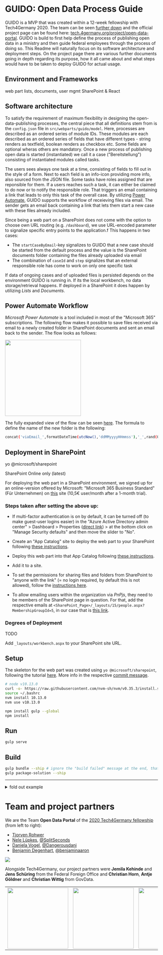 # GUIDO: Open Data Process Guide

GUIDO is a MVP that was created within a 12-week fellowship with Tech4Germany 2020. The team can be seen [further down](#team-and-project-partners) and the official project page can be found here: [tech.4germany.org/project/open-data-portal](https://tech.4germany.org/project/open-data-portal/). GUIDO is build to first help define the process of publishing open data in a ministry and then guide federal employees through the process of doing so. This Readme will naturally focus on its software architecture and deployment steps. On the project page there are various further documents going in depth regarding its purpose, how it all came about and what steps would have to be taken to deploy GUIDO for actual usage.

## Environment and Frameworks

web part
lists, documents, user mgmt
SharePoint & React

## Software architecture

To satisfy the requirement of maximum flexibility in designing the open-data-publishing processes, the central piece that all definitions stem from is the `config.json` file in `src/webparts/guido/model`. Here, processes are described as an ordered series of module IDs. These modules are each described as an ordered series of fields that have different types - string renders as textfield, boolean renders as checkbox etc. Some fields are optional wheras others are mandatory. Once a new process of publishing open data is started (instantiated) we call it a case ("Bereitstellung") consisting of instantiated modules called tasks.

The users sees always one task at a time, consisting of fields to fill out in the style of a form. Next to each field is an info-icon providing more info, also sourced from the JSON file. Some tasks have roles assigned that are reponsible for them. If a users reaches such a task, it can either be claimed to do now or to notify the responsible role. That triggers an email containing a link that leads to only this task of the overall case. By utilizing [Power Automate](#power-automate-workflow), GUIDO supports the workflow of receieving files via email. The sender gets an email back containing a link that lets them start a new case with these files already included.

Since being a web part on a SharePoint does not come with the option to choose own URL routing (e.g. `/dashboard`), we use URL-encoded parameter to signalize specific entry points to the application.f This happens in two cases:

- The `startCaseByEmail`-key signalizes to GUIDO that a new case should be started from the default process and the value is the SharePoint documents folder containing the files already uploaded via email
- The combination of `caseId` and `step` signalizes that an external responsible role has come to work on only one specific task

If data of ongoing cases and of uploaded files is persisted depends on the environment GUIDO is running in. If its the local workbench, no data storage/retrieval happens. If deployed in a SharePoint it does happen by utilizing *Lists* and *Documents*.

## Power Automate Workflow

*Microsoft Power Automate* is a tool included in most of the "Microsoft 365" subscriptions. The following flow makes it possible to save files received via email to a newly created folder in SharePoint documents and sent an email back to the sender. The flow looks as follows:

<img src="https://user-images.githubusercontent.com/5141792/96445985-0e624f80-1211-11eb-9b7c-c4554191f208.png" width="250" >

The fully expanded view of the flow can be seen [here](https://user-images.githubusercontent.com/5141792/96445978-0bfff580-1211-11eb-8b99-a85ec92267e6.png). The formula to define the name of the new folder is the following:

```sh
concat('viaEmail_',formatDateTime(utcNow(),'ddMMyyyyHHmmss'),'_',rand(0,99))
```

## Deployment in SharePoint

yo @microsoft/sharepoint

SharePoint Online only (latest)

For deploying the web part in a SharePoint environment, we signed up for an online-version offered by Microsoft: "Microsoft 365 Business Standard" (Für Unternehmen) on [this](https://www.microsoft.com/de-de/microsoft-365/business/compare-all-microsoft-365-business-products?tab=2&market=de) site (10,5€ user/month after a 1-month trial).

### Steps taken after setting the above up:

- If multi-factor authentication is on by default, it can be turned off (to make guest-user logins easier) in the "Azure Active Directory admin center" > Dashboard > Properties ([direct link](https://aad.portal.azure.com/#blade/Microsoft_AAD_IAM/ActiveDirectoryMenuBlade/Properties)) > at the bottom click on "Manage Security defaults" and then move the slider to "No".

- Create an "App Catalog" site to deploy the web part to your SharePoint following [these instructions](https://docs.microsoft.com/en-us/sharepoint/use-app-catalog).

- Deploy this web part into that App Catalog following [these instructions](https://docs.microsoft.com/en-us/sharepoint/dev/spfx/web-parts/get-started/hosting-webpart-from-office-365-cdn).

- Add it to a site.

- To set the permissions for sharing files and folders from SharePoint to "anyone with the link" (= no login required, by default this is not allowed), follow the [instructions here](https://docs.microsoft.com/en-US/sharepoint/change-external-sharing-site).

- To allow emailing users within the organization via *PnPjs*, they need to be members of the SharePoint page in question. For that, add the respective emails at `<SharePoint_Page>/_layouts/15/people.aspx?MembershipGroupId=5`, in our case that is [this link](https://opendataprocess.sharepoint.com/sites/Guido/_layouts/15/people.aspx?MembershipGroupId=5).

### Degrees of Deployment

TODO

Add `_layouts/workbench.aspx` to your SharePoint site URL.

## Setup

The skeleton for the web part was created using `yo @microsoft/sharepoint`, following the tutorial [here](point/dev/spfx/web-parts/get-started/build-a-hello-world-web-part). More info in the respective [commit message](https://github.com/tech4germany/open-data-process-guide/commit/d3f418f64628d94720e3f6f8749c4c67d72d0eb3).

```sh
# node v10.13.0
curl -o- https://raw.githubusercontent.com/nvm-sh/nvm/v0.35.3/install.sh | bash
source ~/.bashrc
nvm install 10.13.0
nvm use v10.13.0

npm install gulp --global
npm install
```

## Run

```sh
gulp serve
```

## Build

```sh
gulp bundle --ship # ignore the "build failed" message at the end, that's a bug and not true
gulp package-solution --ship 
```

---

<details>

<summary>fold out example</summary>

Cool right?! :sunglasses:

</details>

# Team and project partners

We are the Team **Open Data Portal** of the [2020 Tech4Germany fellowship](https://tech.4germany.org/fellowship-2020/) (from left to right):
- [Tjorven Rohwer](https://www.linkedin.com/in/tjorvenrohwer/)
- [Nele Lüpkes](https://www.linkedin.com/in/nelel%C3%BCpkes/), [@SplitSeconds](https://github.com/SplitSeconds)
- [Daniela Vogel](https://www.linkedin.com/in/daniela-vogel/), [@Dangerousdani](https://github.com/Dangerousdani)
- [Benjamin Degenhart](https://www.linkedin.com/in/bdegenhart/), [@benjaminaaron](https://github.com/benjaminaaron)

<img src="https://user-images.githubusercontent.com/5141792/93686296-98ee4c80-fab5-11ea-877d-9ecf9dfbb2f7.jpg">

Alongside Tech4Germany, our project partners were **Jemila Kehinde** and **Jens Schüring** from the Federal Foreign Office and **Christian Horn**, **Antje Göldner** and **Christian Wittig** from GovData.

<table><tr><td>
<img src="https://user-images.githubusercontent.com/5141792/96272478-6cebbb80-0fce-11eb-91d3-d4e02af8fe6b.png" width="200" ></td>
<td>
<img src="https://user-images.githubusercontent.com/5141792/96272475-6bba8e80-0fce-11eb-8d58-0bfc705f30da.png" width="200" ></td>
<td>
<img src="https://user-images.githubusercontent.com/5141792/96272480-6cebbb80-0fce-11eb-9924-fdb45ecd9a8f.png" width="200" ></td></tr></table>

